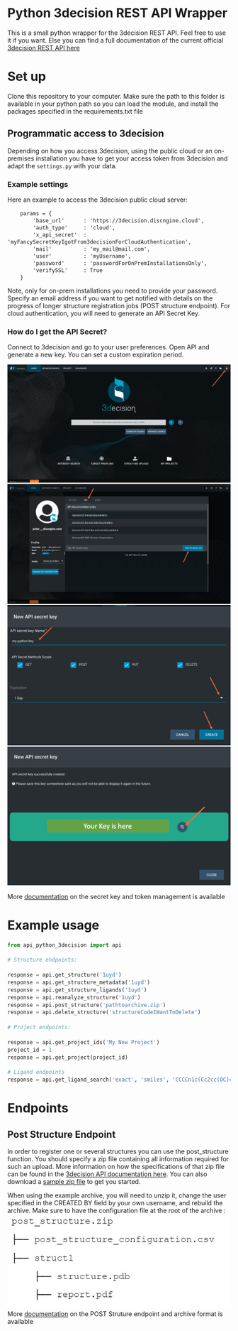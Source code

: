 # Python 3decision REST API Wrapper
This is a small python wrapper for the 3decision REST API. Feel free to use it if you want. Else you can find a full documentation of the current official [3decision REST API here](https://app.swaggerhub.com/apis-docs/3decision/3decision/1.0.0)

# Set up
Clone this repository to your computer. Make sure the path to this folder is available in your python path so you can load the module, and install the packages specified in the requirements.txt file

## Programmatic access to 3decision
Depending on how you access 3decision, using the public cloud or an on-premises installation you have to get your access token from 3decision and 
adapt the `settings.py` with your data.

### Example settings
Here an example to access the 3decision public cloud server:
```
    params = {
        'base_url'      : 'https://3decision.discngine.cloud',
        'auth_type'     : 'cloud',
        'x_api_secret'  : 'myFancySecretKeyIgotFrom3decisionForCloudAuthentication',
        'mail'          : 'my_mail@mail.com',
        'user'          : 'myUsername',
        'password'      : 'passwordForOnPremInstallationsOnly',
        'verifySSL'     : True
    }
```

Note, only for on-prem installations you need to provide your password. Specify an email address if you want to get notified with details on the progress of longer structure registration jobs (POST structure endpoint).
For cloud authentication, you will need to generate an API Secret Key.

### How do I get the API Secret?
Connect to 3decision and go to your user preferences. Open API and generate a new key. You can set a custom expiration period.

![Click on User Preferences](https://github.com/Discngine/api_python_3decision/blob/master/images/3dec_screen_1.png "Click on User Preferences")
![Open API](https://github.com/Discngine/api_python_3decision/blob/master/images/3dec_screen_2.png "Open API")
![Fill out form](https://github.com/Discngine/api_python_3decision/blob/master/images/3dec_screen_3.png "Fill out Form")
![Copy key](https://github.com/Discngine/api_python_3decision/blob/master/images/3dec_screen_4.png "Copy key")

More [documentation](https://discngine.github.io/3decision-api-doc/v2/3decision%20API%20Secret%20Key%20and%20TokenDocumentation.pdf) on the secret key and token management is available 

# Example usage

```python
from api_python_3decision import api

# Structure endpoints:

response = api.get_structure('1uyd')
response = api.get_structure_metadata('1uyd')
response = api.get_structure_ligands('1uyd')
response = api.reanalyze_structure('1uyd')
response = api.post_structure('pathtoarchive.zip')
response = api.delete_structure('structureCodeIWantToDelete')

# Project endpoints:

response = api.get_project_ids('My New Project')
project_id = 1
response = api.get_project(project_id)

# Ligand endpoints
response = api.get_ligand_search('exact', 'smiles', 'CCCCn1c(Cc2cc(OC)c(OC)c(OC)c2Cl)nc2c(N)ncnc12')


```

# Endpoints
## Post Structure Endpoint
In order to register one or several structures you can use the post_structure function. You should specify a zip file containing all information required for such an upload. More information on how the specifications of that zip file can be found in the [3decision API documentation here](https://discngine.github.io/3decision-api-doc/v2/POST%20Structure%20Documentation.pdf). 
You can also download a [sample zip file](https://github.com/Discngine/api_python_3decision/blob/master/examples/post_structure.zip) to get you started.

When using the example archive, you will need to unzip it, change the user specified in the CREATED BY field by your own username, and rebuild the archive. Make sure to have the configuration file at the root of the archive :
![Copy key](https://github.com/Discngine/api_python_3decision/blob/master/images/archive.jpg "Archive schema example")
More [documentation](https://discngine.github.io/3decision-api-doc/v2/POST%20Structure%20Documentation.pdf) on the POST Struture endpoint and archive format is available 